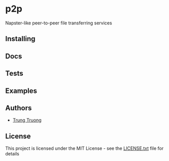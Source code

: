 # p2p

Napster-like peer-to-peer file transferring services

## Installing

## Docs

## Tests

## Examples

## Authors

* [Trung Truong](https://github.com/ttrung149)

## License

This project is licensed under the MIT License - see the [LICENSE.txt](LICENSE.txt) file for details
